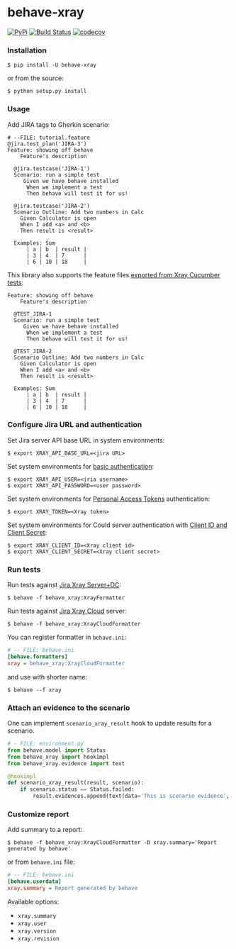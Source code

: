 # behave-xray

[![PyPi](https://img.shields.io/pypi/v/behave-xray.png)](https://pypi.python.org/pypi/behave-xray)
[![Build Status](https://github.com/fundakol/behave-xray/actions/workflows/main.yml/badge.svg?branch=master)](https://github.com/fundakol/behave-xray/actions?query=workflow?master)
[![codecov](https://codecov.io/gh/fundakol/behave-xray/branch/master/graph/badge.svg?token=VV1DMT3605)](https://codecov.io/gh/fundakol/behave-xray)

### Installation


```shell
$ pip install -U behave-xray
```

or from the source:

```shell
$ python setup.py install
```
### Usage

Add JIRA tags to Gherkin scenario:

```gherkin
# --FILE: tutorial.feature
@jira.test_plan('JIRA-3')
Feature: showing off behave
    Feature's description

  @jira.testcase('JIRA-1')
  Scenario: run a simple test
     Given we have behave installed
      When we implement a test
      Then behave will test it for us!

  @jira.testcase('JIRA-2')
  Scenario Outline: Add two numbers in Calc
    Given Calculator is open
    When I add <a> and <b>
    Then result is <result>

  Examples: Sum
      | a | b  | result |
      | 3 | 4  | 7      |
      | 6 | 10 | 18     |
```

This library also supports the feature files [exported from Xray Cucumber tests](https://docs.getxray.app/pages/viewpage.action?pageId=62267221):
```gherkin
Feature: showing off behave
    Feature's description

  @TEST_JIRA-1
  Scenario: run a simple test
     Given we have behave installed
      When we implement a test
      Then behave will test it for us!

  @TEST_JIRA-2
  Scenario Outline: Add two numbers in Calc
    Given Calculator is open
    When I add <a> and <b>
    Then result is <result>

  Examples: Sum
      | a | b  | result |
      | 3 | 4  | 7      |
      | 6 | 10 | 18     |
```

### Configure Jira URL and authentication

Set Jira server API base URL in system environments:

```shell
$ export XRAY_API_BASE_URL=<jira URL>
```

Set system environments for [basic authentication](https://developer.atlassian.com/server/jira/platform/basic-authentication/):

```shell
$ export XRAY_API_USER=<jria username>
$ export XRAY_API_PASSWORD=<user password>
```
Set system environments for [Personal Access Tokens](https://confluence.atlassian.com/enterprise/using-personal-access-tokens-1026032365.html) authentication:
```shell
$ export XRAY_TOKEN=<Xray token>
```

Set system environments for Could server authentication with [Client ID and Client Secret](https://docs.getxray.app/display/XRAYCLOUD/Authentication+-+REST+v2):
```shell
$ export XRAY_CLIENT_ID=<Xray client id>
$ export XRAY_CLIENT_SECRET=<Xray client secret>
```

### Run tests

Run tests against [Jira Xray Server+DC](https://docs.getxray.app/display/XRAY/REST+API):
```shell
$ behave -f behave_xray:XrayFormatter
```

Run tests against [Jira Xray Cloud](https://docs.getxray.app/display/XRAYCLOUD/REST+API) server:
```shell
$ behave -f behave_xray:XrayCloudFormatter
```

You can register formatter in `behave.ini`:
```ini
# -- FILE: behave.ini
[behave.formatters]
xray = behave_xray:XrayCloudFormatter
```

and use with shorter name:
```shell
$ behave --f xray
```

### Attach an evidence to the scenario

One can implement `scenario_xray_result` hook to update results for a scenario.

```python
# - FILE: environment.py
from behave.model import Status
from behave_xray import hookimpl
from behave_xray.evidence import text

@hookimpl
def scenario_xray_result(result, scenario):
    if scenario.status == Status.failed:
        result.evidences.append(text(data='This is scenario evidence', filename=f'{scenario.name}.txt'))
```

### Customize report

Add summary to a report:

```shell
$ behave -f behave_xray:XrayCloudFormatter -D xray.summary='Report generated by behave'
```
or from `behave.ini` file:

```ini
# -- FILE: behave.ini
[behave.userdata]
xray.summary = Report generated by behave
```

Available options:

* `xray.summary`
* `xray.user`
* `xray.version`
* `xray.revision`
